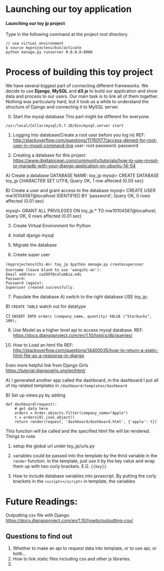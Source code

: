 # Launching our toy application

#### Launching our toy jp project

Type in the following command at the project root directory.

```
// use virtual environment 
$ source myprojectenv/bin/activate
python manage.py runserver 0.0.0.0:8000
```


# Process of building this toy project

We have several biggest part of connecting different frameworks. We decide to use **Django**, **MySQL**
 and **d3.js** to build our application and show data and process to our users. Our main task is to link all of them together. Nothing was particularly hard, but it took us a while to understand the structure of Django and connecting it to MySQL server. 


0. Start the mysql database
This part might be different for everyone.
```
/usr/local/Cellar/mysql/5.7.10/bin/mysql.server start
```

1. Logging into database(Create a root user before you log in)
REF: http://stackoverflow.com/questions/11760177/access-denied-for-root-user-in-mysql-command-line
user: root
password: password


2. Creating a database for this project
https://www.digitalocean.com/community/tutorials/how-to-use-mysql-or-mariadb-with-your-django-application-on-ubuntu-14-04

A) Create a database
DATABASE NAME: toy_jp
mysql> CREATE DATABASE toy_jp CHARACTER SET UTF8;
Query OK, 1 row affected (0.00 sec)

B) Create a user and grant access to the database
mysql> CREATE USER mw10104587@localhost IDENTIFIED BY 'password';
Query OK, 0 rows affected (0.01 sec)

mysql> GRANT ALL PRIVILEGES ON toy_jp.* TO mw10104587@localhost;
Query OK, 0 rows affected (0.01 sec)


3. Create Virtual Environment for Python

4. Install django mysql

5. Migrate the database

6. Create super user

```
(myprojectenv)Chi-An🀄️ toy_jp $python manage.py createsuperuser
Username (leave blank to use 'wangchi-an'): 
Email address: cw2897@columbia.edu    
Password: 
Password (again): 
Superuser created successfully.
```

7. Populate the database
A) switch to the right database 
USE toy_jp;

B) `CREATE TABLE`
watch out for datatype

C) `INSERT INTO orders (company_name, quantity) VALUE ("Starbucks", 100);`


8. Use Model as a higher level api to access mysql database.
REF: https://docs.djangoproject.com/en/1.10/topics/db/queries/


<!-- Second Part About loading html files -->


10. How to Load an html file
REF: http://stackoverflow.com/questions/14400035/how-to-return-a-static-html-file-as-a-response-in-django

Even more helpful link from Django Girls
https://tutorial.djangogirls.org/en/html/

A) I generated another app called the dashboard, in the dashboard I put all of my related templates in `/dashboard/templates/dashboard`

B) Set up views.py by adding
```
def dashboard(request):
	# get data here
	orders = Order.objects.filter(company_name="Apple")
	t = orders[0].json_object()
	return render(request, 'dashboard/dashboard.html', {'apple': t})
```

This function will be called and the specified html file will be rendered.
Things to note
1. setup the global url under toy_jp/urls.py
2. variables could be passed into the template by the thrid variable in the `render` function. In the template, just use it by the key value and wrap them up with two curly brackets. 
E.G. `{{key}}`


11. How to include database variables into javascript.
By putting the curly brackets in the `<script></script>` in template, the variables







# Future Readings:
Outputting csv file with Django:
https://docs.djangoproject.com/en/1.10/howto/outputting-csv/


## Questions to find out
1. Whether to make an api to request data into template, or to use api, or both...
2. How to link static files including css and other js libraries.
3.  

